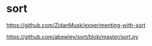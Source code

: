 # sort
https://github.com/ZidanMusk/experimenting-with-sort


https://github.com/abewley/sort/blob/master/sort.py
